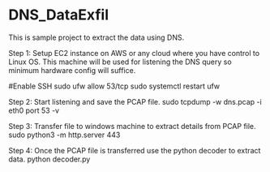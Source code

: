 # DNS_DataExfil
This is sample project to extract the data using DNS.

Step 1: Setup EC2 instance on AWS or any cloud where you have control to Linux OS. This machine will be used for listening the DNS query so minimum hardware config will suffice.

#Enable SSH
sudo ufw allow 53/tcp
sudo systemctl restart ufw

Step 2: Start listening and save the PCAP file.
sudo tcpdump -w dns.pcap -i eth0 port 53 -v

Step 3: Transfer file to windows machine to extract details from PCAP file.
sudo python3 -m http.server 443

Step 4: Once the PCAP file is transferred use the python decoder to extract data.
python decoder.py
